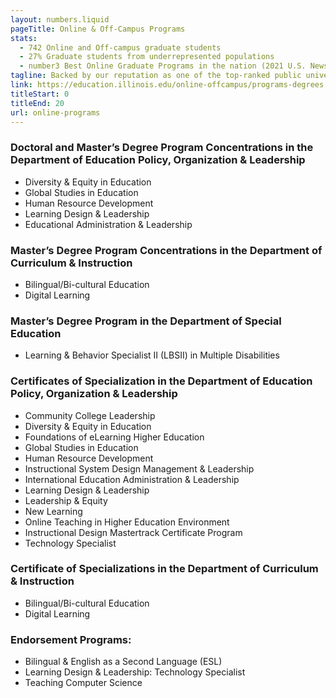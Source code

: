 ```yaml
---
layout: numbers.liquid
pageTitle: Online & Off-Campus Programs
stats: 
  - 742 Online and Off-campus graduate students
  - 27% Graduate students from underrepresented populations
  - number3 Best Online Graduate Programs in the nation (2021 U.S. News & World Report)
tagline: Backed by our reputation as one of the top-ranked public universities in the world, our online and Chicago-area programs offer an affordable, flexible, and valuable investment for busy professionals.
link: https://education.illinois.edu/online-offcampus/programs-degrees
titleStart: 0
titleEnd: 20
url: online-programs
---
```


### Doctoral and Master’s Degree Program Concentrations in the Department of Education Policy, Organization & Leadership 
* Diversity & Equity in Education
* Global Studies in Education
* Human Resource Development
* Learning Design & Leadership
* Educational Administration & Leadership

### Master’s Degree Program Concentrations in the Department of Curriculum & Instruction
* Bilingual/Bi-cultural Education
* Digital Learning

### Master’s Degree Program in the Department of Special Education
* Learning & Behavior Specialist II (LBSII) in Multiple Disabilities

### Certificates of Specialization in the Department of Education Policy, Organization & Leadership
* Community College Leadership
* Diversity & Equity in Education
* Foundations of eLearning Higher Education
* Global Studies in Education
* Human Resource Development
* Instructional System Design Management & Leadership
* International Education Administration & Leadership
* Learning Design & Leadership
* Leadership & Equity
* New Learning
* Online Teaching in Higher Education Environment
* Instructional Design Mastertrack Certificate Program
* Technology Specialist

### Certificate of Specializations in the Department of Curriculum & Instruction
* Bilingual/Bi-cultural Education
* Digital Learning

### Endorsement Programs:
* Bilingual & English as a Second Language (ESL)
* Learning Design & Leadership: Technology Specialist
* Teaching Computer Science